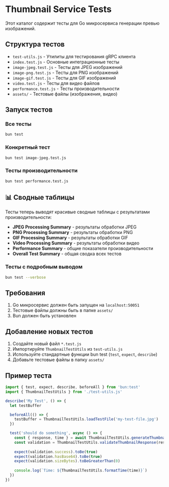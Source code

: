 # Thumbnail Service Tests

Этот каталог содержит тесты для Go микросервиса генерации превью изображений.

## Структура тестов

- `test-utils.js` - Утилиты для тестирования gRPC клиента
- `index.test.js` - Основные интеграционные тесты
- `image-jpeg.test.js` - Тесты для JPEG изображений
- `image-png.test.js` - Тесты для PNG изображений
- `image-gif.test.js` - Тесты для GIF изображений
- `video.test.js` - Тесты для видео файлов
- `performance.test.js` - Тесты производительности
- `assets/` - Тестовые файлы (изображения, видео)

## Запуск тестов

### Все тесты
```bash
bun test
```

### Конкретный тест
```bash
bun test image-jpeg.test.js
```

### Тесты производительности
```bash
bun test performance.test.js
```

## 📊 Сводные таблицы

Тесты теперь выводят красивые сводные таблицы с результатами производительности:

- **JPEG Processing Summary** - результаты обработки JPEG
- **PNG Processing Summary** - результаты обработки PNG  
- **GIF Processing Summary** - результаты обработки GIF
- **Video Processing Summary** - результаты обработки видео
- **Performance Summary** - общие показатели производительности
- **Overall Test Summary** - общая сводка всех тестов

### Тесты с подробным выводом
```bash
bun test --verbose
```

## Требования

1. Go микросервис должен быть запущен на `localhost:50051`
2. Тестовые файлы должны быть в папке `assets/`
3. Bun должен быть установлен

## Добавление новых тестов

1. Создайте новый файл `*.test.js`
2. Импортируйте `ThumbnailTestUtils` из `test-utils.js`
3. Используйте стандартные функции bun test (`test`, `expect`, `describe`)
4. Добавьте тестовые файлы в папку `assets/`

## Пример теста

```javascript
import { test, expect, describe, beforeAll } from 'bun:test'
import { ThumbnailTestUtils } from './test-utils.js'

describe('My Test', () => {
  let testBuffer

  beforeAll(() => {
    testBuffer = ThumbnailTestUtils.loadTestFile('my-test-file.jpg')
  })

  test('should do something', async () => {
    const { response, time } = await ThumbnailTestUtils.generateThumbnail(testBuffer, 'image/jpeg')
    const validation = ThumbnailTestUtils.validateThumbnailResponse(response)
    
    expect(validation.success).toBe(true)
    expect(validation.hasBase64).toBe(true)
    expect(validation.sizeBytes).toBeGreaterThan(0)
    
    console.log(`Time: ${ThumbnailTestUtils.formatTime(time)}`)
  })
})
```
